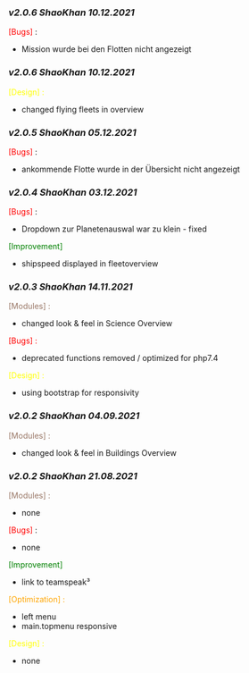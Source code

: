 ### _v2.0.6 ShaoKhan 10.12.2021_
<span style="color:red">[Bugs]</span> :
- Mission wurde bei den Flotten nicht angezeigt

### _v2.0.6 ShaoKhan 10.12.2021_
<span style="color: yellow;">[Design] :</span>
- changed flying fleets in overview 

### _v2.0.5 ShaoKhan 05.12.2021_
<span style="color:red">[Bugs]</span> :
- ankommende Flotte wurde in der Übersicht nicht angezeigt 

### _v2.0.4 ShaoKhan 03.12.2021_
<span style="color:red">[Bugs]</span> :
- Dropdown zur Planetenauswal war zu klein - fixed

<span style="color: green;">[Improvement]</span>
- shipspeed displayed in fleetoverview

### _v2.0.3 ShaoKhan 14.11.2021_
<span style="color: #997766;">[Modules] :</span>
- changed look & feel in Science Overview

<span style="color:red">[Bugs] :</span>
- deprecated functions removed / optimized for php7.4

<span style="color: yellow;">[Design] :</span>
- using bootstrap for responsivity

### _v2.0.2	ShaoKhan 04.09.2021_
<span style="color: #997766;">[Modules] :</span>
- changed look & feel in Buildings Overview

### _v2.0.2	ShaoKhan 21.08.2021_
<span style="color: #997766;">[Modules] :</span>
- none

<span style="color:red">[Bugs]</span> :
- none

<span style="color: green;">[Improvement]</span>
- link to teamspeak³

<span style="color: orange;">[Optimization] :</span>
- left menu 
- main.topmenu responsive

<span style="color: yellow;">[Design] :</span>
- none